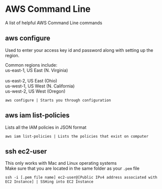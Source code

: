 # AWS Command Line
A list of helpful AWS Command Line commands

## aws configure
Used to enter your access key id and password along with setting up the region.

Common regions include: <br>
us-east-1, US East (N. Virginia) <br>	
us-east-2, US East (Ohio)	<br>
us-west-1, US West (N. California) <br>	
us-west-2, US West (Oregon)	<br>

```
aws configure | Starts you through configuration
```

## aws iam list-policies
Lists all the IAM policies in JSON format

```
aws iam list-policies | Lists the policies that exist on computer
```

## ssh ec2-user
This only works with Mac and Linux operating systems <br>
Make sure that you are located in the same folder as your `.pem` file

```
ssh -i [.pem file name] ec2-user@[Public IPv4 address associated with EC2 Instance] | SSHing into EC2 Instance
```
